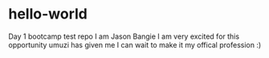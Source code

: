 # hello-world
Day 1 bootcamp test repo
I am Jason Bangie 
I am very excited for this opportunity umuzi has given me 
I can wait to make it my offical profession :)
